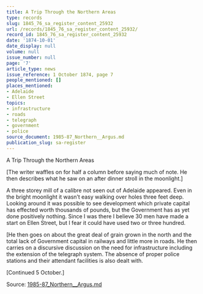 ```yaml
---
title: A Trip Through the Northern Areas
type: records
slug: 1845_76_sa_register_content_25932
url: /records/1845_76_sa_register_content_25932/
record_id: 1845_76_sa_register_content_25932
date: '1874-10-01'
date_display: null
volume: null
issue_number: null
page: '7'
article_type: news
issue_reference: 1 October 1874, page 7
people_mentioned: []
places_mentioned:
- Adelaide
- Ellen Street
topics:
- infrastructure
- roads
- telegraph
- government
- police
source_document: 1985-87_Northern__Argus.md
publication_slug: sa-register
---
```


A Trip Through the Northern Areas

[The writer waffles on for half a column before saying much of note.  He then describes what he saw on an after dinner stroll in the moonlight.]

A three storey mill of a calibre not seen out of Adelaide appeared.  Even in the bright moonlight it wasn’t easy walking over holes three feet deep.  Looking around it was possible to see development which private capital has effected worth thousands of pounds, but the Government has as yet done positively nothing.  Since I was there I believe 30 men have made a start on Ellen Street, but I fear it could have used two or three hundred.

[He then goes on about the great deal of grain grown in the north and the total lack of Government capital in railways and little more in roads.  He then carries on a discursive discussion on the need for infrastructure including the extension of the telegraph system.  The absence of proper police stations and their attendant facilities is also dealt with.

[Continued 5 October.]

Source: [1985-87_Northern__Argus.md](/downloads/markdown/1985-87_Northern__Argus.md)
